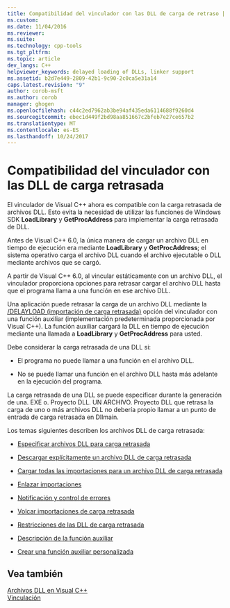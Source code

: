 ```yaml
---
title: Compatibilidad del vinculador con las DLL de carga de retraso | Documentos de Microsoft
ms.custom: 
ms.date: 11/04/2016
ms.reviewer: 
ms.suite: 
ms.technology: cpp-tools
ms.tgt_pltfrm: 
ms.topic: article
dev_langs: C++
helpviewer_keywords: delayed loading of DLLs, linker support
ms.assetid: b2d7e449-2809-42b1-9c90-2c0ca5e31a14
caps.latest.revision: "9"
author: corob-msft
ms.author: corob
manager: ghogen
ms.openlocfilehash: c44c2ed7962ab3be94af435eda6114688f9260d4
ms.sourcegitcommit: ebec1d449f2bd98aa851667c2bfeb7e27ce657b2
ms.translationtype: MT
ms.contentlocale: es-ES
ms.lasthandoff: 10/24/2017
---
```

# <a name="linker-support-for-delay-loaded-dlls"></a>Compatibilidad del vinculador con las DLL de carga retrasada
El vinculador de Visual C++ ahora es compatible con la carga retrasada de archivos DLL. Esto evita la necesidad de utilizar las funciones de Windows SDK **LoadLibrary** y **GetProcAddress** para implementar la carga retrasada de DLL.  
  
 Antes de Visual C++ 6.0, la única manera de cargar un archivo DLL en tiempo de ejecución era mediante **LoadLibrary** y **GetProcAddress**; el sistema operativo carga el archivo DLL cuando el archivo ejecutable o DLL mediante archivos que se cargó.  
  
 A partir de Visual C++ 6.0, al vincular estáticamente con un archivo DLL, el vinculador proporciona opciones para retrasar cargar el archivo DLL hasta que el programa llama a una función en ese archivo DLL.  
  
 Una aplicación puede retrasar la carga de un archivo DLL mediante la [/DELAYLOAD (importación de carga retrasada)](../../build/reference/delayload-delay-load-import.md) opción del vinculador con una función auxiliar (implementación predeterminada proporcionada por Visual C++). La función auxiliar cargará la DLL en tiempo de ejecución mediante una llamada a **LoadLibrary** y **GetProcAddress** para usted.  
  
 Debe considerar la carga retrasada de una DLL si:  
  
-   El programa no puede llamar a una función en el archivo DLL.  
  
-   No se puede llamar una función en el archivo DLL hasta más adelante en la ejecución del programa.  
  
 La carga retrasada de una DLL se puede especificar durante la generación de una. EXE o. Proyecto DLL. UN ARCHIVO. Proyecto DLL que retrasa la carga de uno o más archivos DLL no debería propio llamar a un punto de entrada de carga retrasada en Dllmain.  
  
 Los temas siguientes describen los archivos DLL de carga retrasada:  
  
-   [Especificar archivos DLL para carga retrasada](../../build/reference/specifying-dlls-to-delay-load.md)  
  
-   [Descargar explícitamente un archivo DLL de carga retrasada](../../build/reference/explicitly-unloading-a-delay-loaded-dll.md)  
  
-   [Cargar todas las importaciones para un archivo DLL de carga retrasada](../../build/reference/loading-all-imports-for-a-delay-loaded-dll.md)  
  
-   [Enlazar importaciones](../../build/reference/binding-imports.md)  
  
-   [Notificación y control de errores](../../build/reference/error-handling-and-notification.md)  
  
-   [Volcar importaciones de carga retrasada](../../build/reference/dumping-delay-loaded-imports.md)  
  
-   [Restricciones de las DLL de carga retrasada](../../build/reference/constraints-of-delay-loading-dlls.md)  
  
-   [Descripción de la función auxiliar](understanding-the-helper-function.md)  
  
-   [Crear una función auxiliar personalizada](../../build/reference/developing-your-own-helper-function.md)  
  
## <a name="see-also"></a>Vea también  
 [Archivos DLL en Visual C++](../../build/dlls-in-visual-cpp.md)   
 [Vinculación](../../build/reference/linking.md)